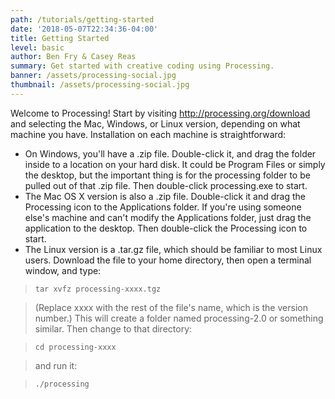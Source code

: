 ```yaml
---
path: /tutorials/getting-started
date: '2018-05-07T22:34:36-04:00'
title: Getting Started
level: basic
author: Ben Fry & Casey Reas
summary: Get started with creative coding using Processing.
banner: /assets/processing-social.jpg
thumbnail: /assets/processing-social.jpg
---
```

Welcome to Processing! Start by visiting http://processing.org/download and selecting the Mac, Windows, or Linux version, depending on what machine you have. Installation on each machine is straightforward:

* On Windows, you'll have a .zip file. Double-click it, and drag the folder inside to a location on your hard disk. It could be Program Files or simply the desktop, but the important thing is for the processing folder to be pulled out of that .zip file. Then double-click processing.exe to start.
* The Mac OS X version is also a .zip file. Double-click it and drag the Processing icon to the Applications folder. If you're using someone else's machine and can't modify the Applications folder, just drag the application to the desktop. Then double-click the Processing icon to start.
* The Linux version is a .tar.gz file, which should be familiar to most Linux users. Download the file to your home directory, then open a terminal window, and type:

>`tar xvfz processing-xxxx.tgz`

>(Replace xxxx with the rest of the file's name, which is the version number.) This will create a folder named processing-2.0 or something similar. Then change to that directory:

>`cd processing-xxxx`

>and run it:

>`./processing`

